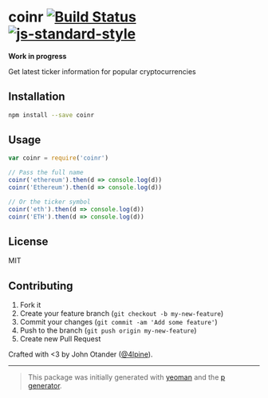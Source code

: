 # coinr [![Build Status](https://secure.travis-ci.org/johnotander/coinr.svg?branch=master)](https://travis-ci.org/johnotander/coinr) [![js-standard-style](https://img.shields.io/badge/code%20style-standard-brightgreen.svg?style=flat)](https://github.com/feross/standard)

__Work in progress__

Get latest ticker information for popular cryptocurrencies

## Installation

```bash
npm install --save coinr
```

## Usage

```javascript
var coinr = require('coinr')

// Pass the full name
coinr('ethereum').then(d => console.log(d))
coinr('Ethereum').then(d => console.log(d))

// Or the ticker symbol
coinr('eth').then(d => console.log(d))
coinr('ETH').then(d => console.log(d))
```

## License

MIT

## Contributing

1. Fork it
2. Create your feature branch (`git checkout -b my-new-feature`)
3. Commit your changes (`git commit -am 'Add some feature'`)
4. Push to the branch (`git push origin my-new-feature`)
5. Create new Pull Request

Crafted with <3 by John Otander ([@4lpine](https://twitter.com/4lpine)).

***

> This package was initially generated with [yeoman](http://yeoman.io) and the [p generator](https://github.com/johnotander/generator-p.git).
